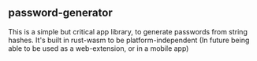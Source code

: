 ## password-generator
This is a simple but critical app library, to generate passwords from string hashes.
It's built in rust-wasm to be platform-independent (In future being able to be used as a web-extension, or in a mobile app)